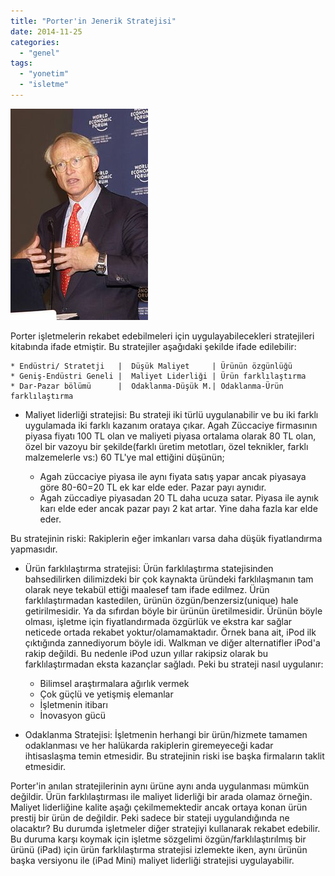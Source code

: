 ```yaml
---
title: "Porter'in Jenerik Stratejisi"
date: 2014-11-25
categories: 
  - "genel"
tags: 
  - "yonetim"
  - "isletme"
---
```


[![Porter](/images/220px-Michael_Porter.jpg)](http://tr.wikipedia.org/wiki/Michael_Porter)

Porter işletmelerin rekabet edebilmeleri için uygulayabilecekleri stratejileri kitabında ifade etmiştir. Bu stratejiler aşağıdaki şekilde ifade edilebilir:

```
* Endüstri/ Stratetji   |  Düşük Maliyet     | Ürünün özgünlüğü  
* Geniş-Endüstri Geneli |  Maliyet Liderliği | Ürün farklılaştırma
* Dar-Pazar bölümü      |  Odaklanma-Düşük M.| Odaklanma-Ürün farklılaştırma
```

- Maliyet liderliği stratejisi: Bu strateji iki türlü uygulanabilir ve bu iki farklı uygulamada iki farklı kazanım orataya çıkar. Agah Züccaciye firmasının piyasa fiyatı 100 TL olan ve maliyeti piyasa ortalama olarak 80 TL olan, özel bir vazoyu bir şekilde(farklı üretim metotları, özel teknikler, farklı malzemelerle vs:) 60 TL'ye mal ettiğini düşünün;
    
    - Agah züccaciye piyasa ile aynı fiyata satış yapar ancak piyasaya göre 80-60=20 TL ek kar elde eder. Pazar payı aynıdır.
    - Agah züccadiye piyasadan 20 TL daha ucuza satar. Piyasa ile aynık karı elde eder ancak pazar payı 2 kat artar. Yine daha fazla kar elde eder.

Bu stratejinin riski: Rakiplerin eğer imkanları varsa daha düşük fiyatlandırma yapmasıdır.

- Ürün farklılaştırma stratejisi: Ürün farklılaştırma statejisinden bahsedilirken dilimizdeki bir çok kaynakta üründeki farklılaşmanın tam olarak neye tekabül ettiği maalesef tam ifade edilmez. Ürün farklılaştırmadan kastedilen, ürünün özgün/benzersiz(unique) hale getirilmesidir. Ya da sıfırdan böyle bir ürünün üretilmesidir. Ürünün böyle olması, işletme için fiyatlandırmada özgürlük ve ekstra kar sağlar neticede ortada rekabet yoktur/olamamaktadır. Örnek bana ait, iPod ilk çıktığında zannediyorum böyle idi. Walkman ve diğer alternatifler iPod'a rakip değildi. Bu nedenle iPod uzun yıllar rakipsiz olarak bu farklılaştırmadan eksta kazançlar sağladı. Peki bu strateji nasıl uygulanır:
    
    - Bilimsel araştırmalara ağırlık vermek
    - Çok güçlü ve yetişmiş elemanlar
    - İşletmenin itibarı
    - İnovasyon gücü
- Odaklanma Stratejisi: İşletmenin herhangi bir ürün/hizmete tamamen odaklanması ve her halükarda rakiplerin giremeyeceği kadar ihtisaslaşma temin etmesidir. Bu stratejinin riski ise başka firmaların taklit etmesidir.
    

Porter'in anılan stratejilerinin aynı ürüne aynı anda uygulanması mümkün değildir. Ürün farklılaştırması ile maliyet liderliği bir arada olamaz örneğin. Maliyet liderliğine kalite aşağı çekilmemektedir ancak ortaya konan ürün prestij bir ürün de değildir. Peki sadece bir stateji uygulandığında ne olacaktır? Bu durumda işletmeler diğer stratejiyi kullanarak rekabet edebilir. Bu duruma karşı koymak için işletme sözgelimi özgün/farklılaştırılmış bir ürünü (iPad) için ürün farklılaştırma stratejisi izlemekte iken, aynı ürünün başka versiyonu ile (iPad Mini) maliyet liderliği stratejisi uygulayabilir.
